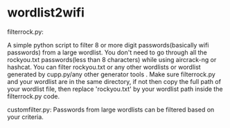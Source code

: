 # wordlist2wifi
filterrock.py:

A simple python script to filter 8 or more digit passwords(basically wifi passwords) from a large wordlist. You don't need to go through all the rockyou.txt passwords(less than 8 characters) while using aircrack-ng or hashcat. You can filter rockyou.txt or any other wordlists or wordlist generated by cupp.py/any other generator tools .
Make sure filterrock.py and your wordlist are in the same directory, if not then copy the full path of your wordlist file, then replace 'rockyou.txt' by your wordlist path inside the filterrock.py code.

customfilter.py:
Passwords from large wordlists can be filtered based on your criteria.

